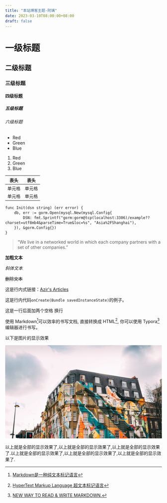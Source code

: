 ```yaml
---
title: "本站博客主题-阿璃"
date: 2023-03-10T08:00:00+08:00
draft: false
---
```


# 一级标题
## 二级标题
### 三级标题
#### 四级标题
##### 五级标题
###### 六级标题

* Red
* Green
* Blue

1. Red
2. Green
3. Blue

| 表头  | 表头  |
|-----|-----|
| 单元格 | 单元格 |
| 单元格 | 单元格 |

```
func Init(dsn string) (err error) {
	db, err := gorm.Open(mysql.New(mysql.Config{
		DSN: fmt.Sprintf("gorm:gorm@tcp(localhost:3306)/example??charset=utf8mb4&parseTime=True&loc=%s", "Asia%2FShanghai"),
	}), &gorm.Config{})
}
```

> “We live in a networked world in which each company partners with a set of other companies.”

**加粗文本** 

*斜体文本* 

~~删除文本~~

这是行内式链接：[Azir's Articles](https://opensource.moejs.com/)

这是行内代码`onCreate(Bundle savedInstanceState)`的例子。

这是一行后面加两个空格  换行

使用 Markdown[^1]可以效率的书写文档, 直接转换成 HTML[^2], 你可以使用 Typora[^3] 编辑器进行书写。
[^1]:[Markdown是一种纯文本标记语言](https://www.baidu.com)
[^2]:[HyperText Markup Language 超文本标记语言](https://www.baidu.com)
[^3]:[NEW WAY TO READ & WRITE MARKDOWN.](https://www.baidu.com)

以下是图片的显示效果

![大图片](5k.heic)

以上就是全部的显示效果了,以上就是全部的显示效果了,以上就是全部的显示效果了.以上就是全部的显示效果了,以上就是全部的显示效果了,以上就是全部的显示效果了.


